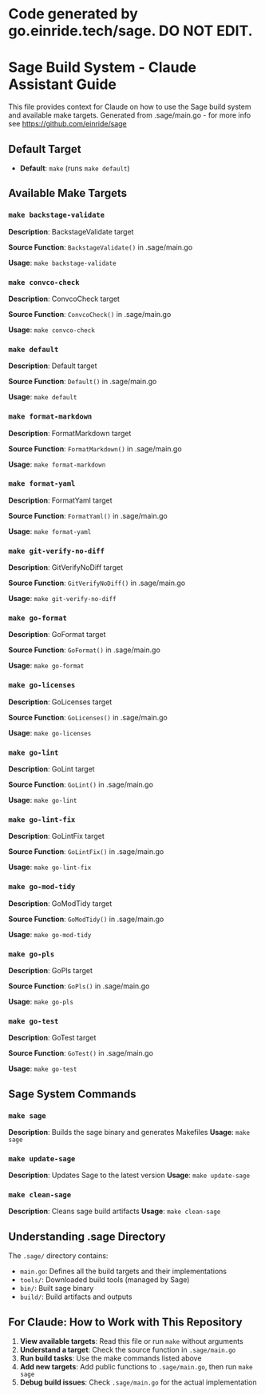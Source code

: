# Code generated by go.einride.tech/sage. DO NOT EDIT.
# Sage Build System - Claude Assistant Guide

This file provides context for Claude on how to use the Sage build system and available make targets.
Generated from .sage/main.go - for more info see https://github.com/einride/sage

## Default Target

- **Default**: `make` (runs `make default`)

## Available Make Targets

### `make backstage-validate`

**Description**: BackstageValidate target

**Source Function**: `BackstageValidate()` in .sage/main.go

**Usage**: `make backstage-validate`

### `make convco-check`

**Description**: ConvcoCheck target

**Source Function**: `ConvcoCheck()` in .sage/main.go

**Usage**: `make convco-check`

### `make default`

**Description**: Default target

**Source Function**: `Default()` in .sage/main.go

**Usage**: `make default`

### `make format-markdown`

**Description**: FormatMarkdown target

**Source Function**: `FormatMarkdown()` in .sage/main.go

**Usage**: `make format-markdown`

### `make format-yaml`

**Description**: FormatYaml target

**Source Function**: `FormatYaml()` in .sage/main.go

**Usage**: `make format-yaml`

### `make git-verify-no-diff`

**Description**: GitVerifyNoDiff target

**Source Function**: `GitVerifyNoDiff()` in .sage/main.go

**Usage**: `make git-verify-no-diff`

### `make go-format`

**Description**: GoFormat target

**Source Function**: `GoFormat()` in .sage/main.go

**Usage**: `make go-format`

### `make go-licenses`

**Description**: GoLicenses target

**Source Function**: `GoLicenses()` in .sage/main.go

**Usage**: `make go-licenses`

### `make go-lint`

**Description**: GoLint target

**Source Function**: `GoLint()` in .sage/main.go

**Usage**: `make go-lint`

### `make go-lint-fix`

**Description**: GoLintFix target

**Source Function**: `GoLintFix()` in .sage/main.go

**Usage**: `make go-lint-fix`

### `make go-mod-tidy`

**Description**: GoModTidy target

**Source Function**: `GoModTidy()` in .sage/main.go

**Usage**: `make go-mod-tidy`

### `make go-pls`

**Description**: GoPls target

**Source Function**: `GoPls()` in .sage/main.go

**Usage**: `make go-pls`

### `make go-test`

**Description**: GoTest target

**Source Function**: `GoTest()` in .sage/main.go

**Usage**: `make go-test`

## Sage System Commands

### `make sage`
**Description**: Builds the sage binary and generates Makefiles
**Usage**: `make sage`

### `make update-sage`
**Description**: Updates Sage to the latest version
**Usage**: `make update-sage`

### `make clean-sage`
**Description**: Cleans sage build artifacts
**Usage**: `make clean-sage`

## Understanding .sage Directory

The `.sage/` directory contains:
- `main.go`: Defines all the build targets and their implementations
- `tools/`: Downloaded build tools (managed by Sage)
- `bin/`: Built sage binary
- `build/`: Build artifacts and outputs

## For Claude: How to Work with This Repository

1. **View available targets**: Read this file or run `make` without arguments
2. **Understand a target**: Check the source function in `.sage/main.go`
3. **Run build tasks**: Use the make commands listed above
4. **Add new targets**: Add public functions to `.sage/main.go`, then run `make sage`
5. **Debug build issues**: Check `.sage/main.go` for the actual implementation
